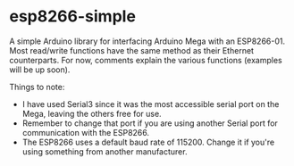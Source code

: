 ﻿# esp8266-simple

A simple Arduino library for interfacing Arduino Mega with an ESP8266-01. Most read/write functions have the same method as their Ethernet counterparts. For now, comments explain the various functions (examples will be up soon).

Things to note:
- I have used Serial3 since it was the most accessible serial port on the Mega, leaving the others free for use. 
- Remember to change that port if you are using another Serial port for communication with the ESP8266.
- The ESP8266 uses a default baud rate of 115200. Change it if you're using something from another manufacturer. 
